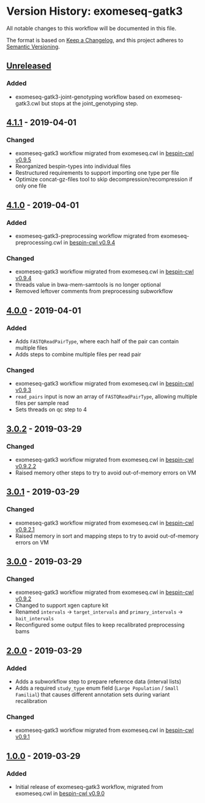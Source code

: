 # Version History: exomeseq-gatk3

All notable changes to this workflow will be documented in this file.

The format is based on [Keep a Changelog](https://keepachangelog.com/en/1.0.0/),
and this project adheres to [Semantic Versioning](https://semver.org/spec/v2.0.0.html).

## [Unreleased]

### Added

 - exomeseq-gatk3-joint-genotyping workflow based on exomeseq-gatk3.cwl but stops at the joint_genotyping step.

## [4.1.1] - 2019-04-01

### Changed

- exomeseq-gatk3 workflow migrated from exomeseq.cwl in [bespin-cwl v0.9.5](https://github.com/Duke-GCB/bespin-cwl/releases/tag/v0.9.5)
- Reorganized bespin-types into individual files
- Restructured requirements to support importing one type per file
- Optimize concat-gz-files tool to skip decompression/recompression if only one file

## [4.1.0] - 2019-04-01

### Added

- exomeseq-gatk3-preprocessing workflow migrated from exomeseq-preprocessing.cwl in [bespin-cwl v0.9.4](https://github.com/Duke-GCB/bespin-cwl/releases/tag/v0.9.4)

### Changed

- exomeseq-gatk3 workflow migrated from exomeseq.cwl in [bespin-cwl v0.9.4](https://github.com/Duke-GCB/bespin-cwl/releases/tag/v0.9.4)
- threads value in bwa-mem-samtools is no longer optional
- Removed leftover comments from preprocessing subworkflow

## [4.0.0] - 2019-04-01

### Added

- Adds `FASTQReadPairType`, where each half of the pair can contain multiple files
- Adds steps to combine multiple files per read pair

### Changed

- exomeseq-gatk3 workflow migrated from exomeseq.cwl in [bespin-cwl v0.9.3](https://github.com/Duke-GCB/bespin-cwl/releases/tag/v0.9.3)
- `read_pairs` input is now an array of `FASTQReadPairType`, allowing multiple files per sample read
- Sets threads on qc step to 4

## [3.0.2] - 2019-03-29

### Changed

- exomeseq-gatk3 workflow migrated from exomeseq.cwl in [bespin-cwl v0.9.2.2](https://github.com/Duke-GCB/bespin-cwl/releases/tag/v0.9.2.2)
- Raised memory other steps to try to avoid out-of-memory errors on VM

## [3.0.1] - 2019-03-29

### Changed

- exomeseq-gatk3 workflow migrated from exomeseq.cwl in [bespin-cwl v0.9.2.1](https://github.com/Duke-GCB/bespin-cwl/releases/tag/v0.9.2.1)
- Raised memory in sort and mapping steps to try to avoid out-of-memory errors on VM

## [3.0.0] - 2019-03-29

### Changed

- exomeseq-gatk3 workflow migrated from exomeseq.cwl in [bespin-cwl v0.9.2](https://github.com/Duke-GCB/bespin-cwl/releases/tag/v0.9.2)
- Changed to support xgen capture kit
- Renamed `intervals` -> `target_intervals` and `primary_intervals` -> `bait_intervals`
- Reconfigured some output files to keep recalibrated preprocessing bams

## [2.0.0] - 2019-03-29

### Added

- Adds a subworkflow step to prepare reference data (interval lists)
- Adds a required `study_type` enum field (`Large Population` / `Small Familial`) that causes different annotation sets during variant recalibration

### Changed

- exomeseq-gatk3 workflow migrated from exomeseq.cwl in [bespin-cwl v0.9.1](https://github.com/Duke-GCB/bespin-cwl/releases/tag/v0.9.1)

## [1.0.0] - 2019-03-29

### Added

- Initial release of exomeseq-gatk3 workflow, migrated from exomeseq.cwl in [bespin-cwl v0.9.0](https://github.com/Duke-GCB/bespin-cwl/releases/tag/v0.9.0)

[Unreleased]: https://github.com/bespin-workflows/exomeseq-gatk3/compare/v4.1.1...release-4.1
[4.1.1]: https://github.com/bespin-workflows/exomeseq-gatk3/compare/v4.1.1...v4.1.0
[4.1.0]: https://github.com/bespin-workflows/exomeseq-gatk3/compare/v4.1.0...v4.0.0
[4.0.0]: https://github.com/bespin-workflows/exomeseq-gatk3/compare/v4.0.0...v3.0.2
[3.0.2]: https://github.com/bespin-workflows/exomeseq-gatk3/compare/v3.0.2...v3.0.1
[3.0.1]: https://github.com/bespin-workflows/exomeseq-gatk3/compare/v3.0.1...v3.0.0
[3.0.0]: https://github.com/bespin-workflows/exomeseq-gatk3/compare/v3.0.0...v2.0.0
[2.0.0]: https://github.com/bespin-workflows/exomeseq-gatk3/compare/v2.0.0...v1.0.0
[1.0.0]: https://github.com/bespin-workflows/exomeseq-gatk3/releases/tag/v1.0.0
